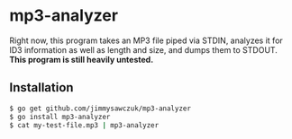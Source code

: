 # mp3-analyzer

Right now, this program takes an MP3 file piped via STDIN, analyzes it for ID3 information as well as length and size, and dumps them to STDOUT. **This program is still heavily untested.**


## Installation
```bash
$ go get github.com/jimmysawczuk/mp3-analyzer
$ go install mp3-analyzer
$ cat my-test-file.mp3 | mp3-analyzer
```
